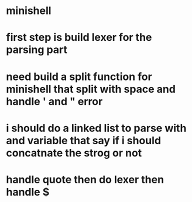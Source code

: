 # minishell

# first step is build lexer for the parsing part
# need build a split function for minishell that split with space and handle ' and " error
# i should do a linked list to parse with and variable that say if i should concatnate the strog or not
# handle quote then do lexer then handle $